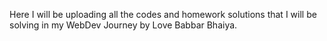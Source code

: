 Here I will be uploading all the codes and homework solutions that I will be solving in my WebDev Journey by Love Babbar Bhaiya.
